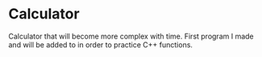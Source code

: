 # Calculator
Calculator that will become more complex with time. First program I made and will be added to in order to practice C++ functions.
